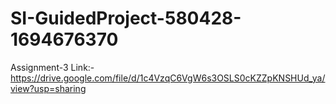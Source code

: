 # SI-GuidedProject-580428-1694676370

Assignment-3 Link:- https://drive.google.com/file/d/1c4VzqC6VgW6s3OSLS0cKZZpKNSHUd_ya/view?usp=sharing
